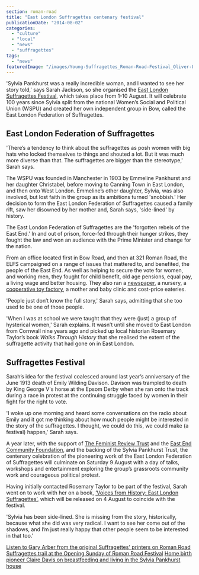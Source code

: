 ```yaml
---
section: roman-road
title: "East London Suffragettes centenary festival"
publicationDate: "2014-08-02"
categories: 
  - "culture"
  - "local"
  - "news"
  - "suffragettes"
tags: 
  - "news"
featuredImage: "/images/Young-Suffragettes_Roman-Road-Festival_Oliver-Lynton_1000px-wm.jpg"
---
```


'Sylvia Pankhurst was a really incredible woman, and I wanted to see her story told,' says Sarah Jackson, so she organised the [East London Suffragettes Festival](https://eastlondonsuffragettes.tumblr.com/programme "East London Suffragettes Festival programme on Tumblr site"), which takes place from 1-10 August. It will celebrate 100 years since Sylvia split from the national Women’s Social and Political Union (WSPU) and created her own independent group in Bow, called the East London Federation of Suffragettes.

## East London Federation of Suffragettes

'There’s a tendency to think about the suffragettes as posh women with big hats who locked themselves to things and shouted a lot. But it was much more diverse than that. The suffragettes are bigger than the stereotype,' Sarah says.

The WSPU was founded in Manchester in 1903 by Emmeline Pankhurst and her daughter Christabel, before moving to Canning Town in East London, and then onto West London. Emmeline’s other daughter, Sylvia, was also involved, but lost faith in the group as its ambitions turned 'snobbish.' Her decision to form the East London Federation of Suffragettes caused a family rift, saw her disowned by her mother and, Sarah says, 'side-lined' by history.

The East London Federation of Suffragettes are the 'forgotten rebels of the East End.' In and out of prison, force-fed through their hunger strikes, they fought the law and won an audience with the Prime Minister and change for the nation.

From an office located first in Bow Road, and then at 321 Roman Road, the ELFS campaigned on a range of issues that mattered to, and benefited, the people of the East End. As well as helping to secure the vote for women, and working men, they fought for child benefit, old age pensions, equal pay, a living wage and better housing. They also ran a [newspaper](https://romanroadlondon.com/sylvia-pankhurst-womens-workers-dreadnought-newspaper-bow/), a nursery, a [cooperative toy factory](https://romanroadlondon.com/sylvia-pankhursts-east-london-toy-factory/), a mother and baby clinic and cost-price eateries.

'People just don’t know the full story,' Sarah says, admitting that she too used to be one of those people.

'When I was at school we were taught that they were (just) a group of hysterical women,' Sarah explains. It wasn’t until she moved to East London from Cornwall nine years ago and picked up local historian Rosemary Taylor’s book _Walks Through History_ that she realised the extent of the suffragette activity that had gone on in East London.

## Suffragettes Festival

Sarah’s idea for the festival coalesced around last year’s anniversary of the June 1913 death of Emily Wilding Davison. Davison was trampled to death by King George V's horse at the Epsom Derby when she ran onto the track during a race in protest at the continuing struggle faced by women in their fight for the right to vote.

'I woke up one morning and heard some conversations on the radio about Emily and it got me thinking about how much people might be interested in the story of the suffragettes. I thought, we could do this, we could make (a festival) happen,' Sarah says.

A year later, with the support of [The Feminist Review Trust](https://www.feminist-review-trust.com/ "Feminist Review Trust") and the [East End Community Foundation](https://www.eastendcf.org/ "East End Community Foundation website"), and the backing of the Sylvia Pankhurst Trust, the centenary celebration of the pioneering work of the East London Federation of Suffragettes will culminate on Saturday 9 August with a day of talks, workshops and entertainment exploring the group’s grassroots community work and courageous political protest.

Having initially contacted Rosemary Taylor to be part of the festival, Sarah went on to work with her on a book, [‘Voices from History: East London Suffragettes’](https://www.thehistorypress.co.uk/index.php/voices-from-history-east-london-suffragettes.html "Voices from History book on History Press website"), which will be released on 4 August to coincide with the festival.

'Sylvia has been side-lined. She is missing from the story, historically, because what she did was very radical. I want to see her come out of the shadows, and I’m just really happy that other people seem to be interested in that too.'

[Listen to Gary Arber from the original Suffragettes' printers on Roman Road](https://romanroadlondon.com/suffragettes-printers-audio/ "Roman Road’s Suffragettes’ Printers [AUDIO]") [](https://romanroadlondon.com/gary-arber-interview/ "Goodbye Gary Arber")[Suffragettes trail at the Opening Sunday of Roman Road Festival](https://romanroadlondon.com/roman-road-festival-2014-opening-sunday "Opening Sunday of Roman Road Festival 2014") [Home birth pioneer Claire Davis on breastfeeding and living in the Sylvia Pankhurst house](https://romanroadlondon.com/claire-davis-home-birth-breastfeeding-sylvia-pankhurst-toy-factory "Home birth pioneer Claire Davis on breastfeeding and living in a Pankhurst house") [](https://romanroadlondon.com/roman-road-festival-2014-opening-sunday "Opening Sunday of Roman Road Festival 2014")
